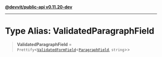 [**@devvit/public-api v0.11.20-dev**](../README.md)

---

# Type Alias: ValidatedParagraphField

> **ValidatedParagraphField** = `Prettify`\<[`ValidatedFormField`](ValidatedFormField.md)\<[`ParagraphField`](ParagraphField.md), `string`\>\>
